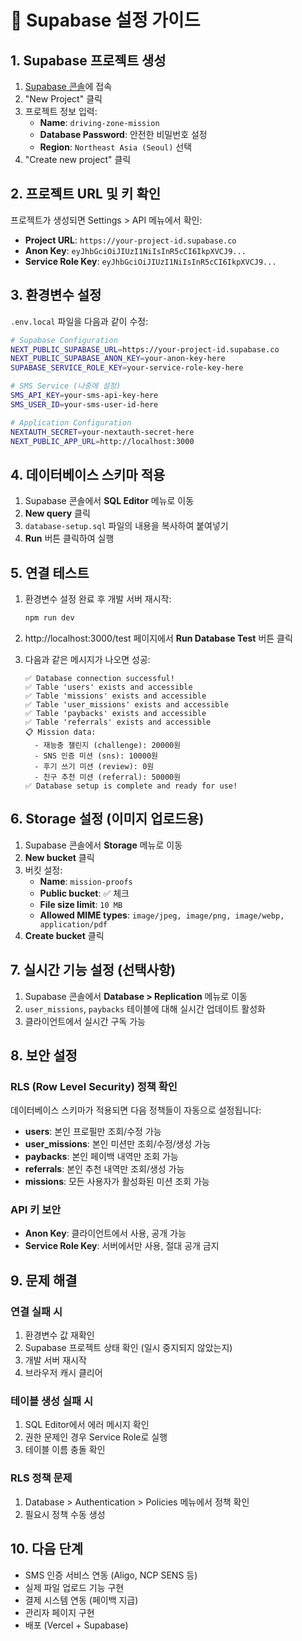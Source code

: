 # 🚀 Supabase 설정 가이드

## 1. Supabase 프로젝트 생성

1. [Supabase 콘솔](https://supabase.com/dashboard)에 접속
2. "New Project" 클릭
3. 프로젝트 정보 입력:
   - **Name**: `driving-zone-mission`
   - **Database Password**: 안전한 비밀번호 설정
   - **Region**: `Northeast Asia (Seoul)` 선택
4. "Create new project" 클릭

## 2. 프로젝트 URL 및 키 확인

프로젝트가 생성되면 Settings > API 메뉴에서 확인:

- **Project URL**: `https://your-project-id.supabase.co`
- **Anon Key**: `eyJhbGciOiJIUzI1NiIsInR5cCI6IkpXVCJ9...`
- **Service Role Key**: `eyJhbGciOiJIUzI1NiIsInR5cCI6IkpXVCJ9...`

## 3. 환경변수 설정

`.env.local` 파일을 다음과 같이 수정:

```bash
# Supabase Configuration
NEXT_PUBLIC_SUPABASE_URL=https://your-project-id.supabase.co
NEXT_PUBLIC_SUPABASE_ANON_KEY=your-anon-key-here
SUPABASE_SERVICE_ROLE_KEY=your-service-role-key-here

# SMS Service (나중에 설정)
SMS_API_KEY=your-sms-api-key-here
SMS_USER_ID=your-sms-user-id-here

# Application Configuration
NEXTAUTH_SECRET=your-nextauth-secret-here
NEXT_PUBLIC_APP_URL=http://localhost:3000
```

## 4. 데이터베이스 스키마 적용

1. Supabase 콘솔에서 **SQL Editor** 메뉴로 이동
2. **New query** 클릭
3. `database-setup.sql` 파일의 내용을 복사하여 붙여넣기
4. **Run** 버튼 클릭하여 실행

## 5. 연결 테스트

1. 환경변수 설정 완료 후 개발 서버 재시작:
   ```bash
   npm run dev
   ```

2. http://localhost:3000/test 페이지에서 **Run Database Test** 버튼 클릭

3. 다음과 같은 메시지가 나오면 성공:
   ```
   ✅ Database connection successful!
   ✅ Table 'users' exists and accessible
   ✅ Table 'missions' exists and accessible
   ✅ Table 'user_missions' exists and accessible
   ✅ Table 'paybacks' exists and accessible
   ✅ Table 'referrals' exists and accessible
   📋 Mission data:
     - 재능충 챌린지 (challenge): 20000원
     - SNS 인증 미션 (sns): 10000원
     - 후기 쓰기 미션 (review): 0원
     - 친구 추천 미션 (referral): 50000원
   ✅ Database setup is complete and ready for use!
   ```

## 6. Storage 설정 (이미지 업로드용)

1. Supabase 콘솔에서 **Storage** 메뉴로 이동
2. **New bucket** 클릭
3. 버킷 설정:
   - **Name**: `mission-proofs`
   - **Public bucket**: ✅ 체크
   - **File size limit**: `10 MB`
   - **Allowed MIME types**: `image/jpeg, image/png, image/webp, application/pdf`
4. **Create bucket** 클릭

## 7. 실시간 기능 설정 (선택사항)

1. Supabase 콘솔에서 **Database > Replication** 메뉴로 이동
2. `user_missions`, `paybacks` 테이블에 대해 실시간 업데이트 활성화
3. 클라이언트에서 실시간 구독 가능

## 8. 보안 설정

### RLS (Row Level Security) 정책 확인

데이터베이스 스키마가 적용되면 다음 정책들이 자동으로 설정됩니다:

- **users**: 본인 프로필만 조회/수정 가능
- **user_missions**: 본인 미션만 조회/수정/생성 가능  
- **paybacks**: 본인 페이백 내역만 조회 가능
- **referrals**: 본인 추천 내역만 조회/생성 가능
- **missions**: 모든 사용자가 활성화된 미션 조회 가능

### API 키 보안

- **Anon Key**: 클라이언트에서 사용, 공개 가능
- **Service Role Key**: 서버에서만 사용, 절대 공개 금지

## 9. 문제 해결

### 연결 실패 시

1. 환경변수 값 재확인
2. Supabase 프로젝트 상태 확인 (일시 중지되지 않았는지)
3. 개발 서버 재시작
4. 브라우저 캐시 클리어

### 테이블 생성 실패 시

1. SQL Editor에서 에러 메시지 확인
2. 권한 문제인 경우 Service Role로 실행
3. 테이블 이름 충돌 확인

### RLS 정책 문제

1. Database > Authentication > Policies 메뉴에서 정책 확인
2. 필요시 정책 수동 생성

## 10. 다음 단계

- SMS 인증 서비스 연동 (Aligo, NCP SENS 등)
- 실제 파일 업로드 기능 구현
- 결제 시스템 연동 (페이백 지급)
- 관리자 페이지 구현
- 배포 (Vercel + Supabase)